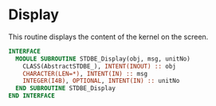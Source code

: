 # Display

This routine displays the content of the kernel on the screen.

```fortran
INTERFACE
  MODULE SUBROUTINE STDBE_Display(obj, msg, unitNo)
    CLASS(AbstractSTDBE_), INTENT(INOUT) :: obj
    CHARACTER(LEN=*), INTENT(IN) :: msg
    INTEGER(I4B), OPTIONAL, INTENT(IN) :: unitNo
  END SUBROUTINE STDBE_Display
END INTERFACE
```
